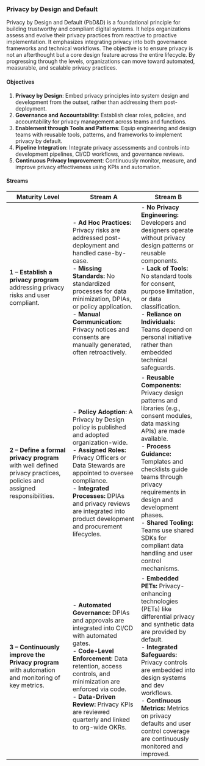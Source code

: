 ### Privacy by Design and Default

Privacy by Design and Default (PbD&D) is a foundational principle for building trustworthy and compliant digital systems. It helps organizations assess and evolve their privacy practices from reactive to proactive implementation. It emphasizes integrating privacy into both governance frameworks and technical workflows. The objective is to ensure privacy is not an afterthought but a core design feature across the entire lifecycle. By progressing through the levels, organizations can move toward automated, measurable, and scalable privacy practices.

#### Objectives

1. **Privacy by Design**: Embed privacy principles into system design and development from the outset, rather than addressing them post-deployment.
2. **Governance and Accountability**: Establish clear roles, policies, and accountability for privacy management across teams and functions.
3. **Enablement through Tools and Patterns**: Equip engineering and design teams with reusable tools, patterns, and frameworks to implement privacy by default.
4. **Pipeline Integration**: Integrate privacy assessments and controls into development pipelines, CI/CD workflows, and governance reviews.
5. **Continuous Privacy Improvement**: Continuously monitor, measure, and improve privacy effectiveness using KPIs and automation.

#### Streams

| Maturity Level                                                                                                       | Stream A                                                                                                                                                                                                                                                | Stream B                                                                                                                                                                                                                                                                                            |
|----------------------------------------------------------------------------------------------------------------------|---------------------------------------------------------------------------------------------------------------------------------------------------------------------------------------------------------------------------------------------------------|-----------------------------------------------------------------------------------------------------------------------------------------------------------------------------------------------------------------------------------------------------------------------------------------------------|
| **1 – Establish a privacy program** addressing privacy risks and user compliant.                                     | - **Ad Hoc Practices:** Privacy risks are addressed post-deployment and handled case-by-case.<br>- **Missing Standards:** No standardized processes for data minimization, DPIAs, or policy application.<br>- **Manual Communication:** Privacy notices and consents are manually generated, often retroactively.              | - **No Privacy Engineering:** Developers and designers operate without privacy design patterns or reusable components.<br>- **Lack of Tools:** No standard tools for consent, purpose limitation, or data classification.<br>- **Reliance on Individuals:** Teams depend on personal initiative rather than embedded technical safeguards.                                      |
| **2 – Define a formal privacy program** with well defined privacy practices, policies and assigned responsibilities. | - **Policy Adoption:** A Privacy by Design policy is published and adopted organization-wide.<br>- **Assigned Roles:** Privacy Officers or Data Stewards are appointed to oversee compliance.<br>- **Integrated Processes:** DPIAs and privacy reviews are integrated into product development and procurement lifecycles. | - **Reusable Components:** Privacy design patterns and libraries (e.g., consent modules, data masking APIs) are made available.<br>- **Process Guidance:** Templates and checklists guide teams through privacy requirements in design and development phases.<br>- **Shared Tooling:** Teams use shared SDKs for compliant data handling and user control mechanisms. |
| **3 – Continuously improve the Privacy program** with automation and monitoring of key metrics.                      | - **Automated Governance:** DPIAs and approvals are integrated into CI/CD with automated gates.<br>- **Code-Level Enforcement:** Data retention, access controls, and minimization are enforced via code.<br>- **Data-Driven Review:** Privacy KPIs are reviewed quarterly and linked to org-wide OKRs.                               | - **Embedded PETs:** Privacy-enhancing technologies (PETs) like differential privacy and synthetic data are provided by default.<br>- **Integrated Safeguards:** Privacy controls are embedded into design systems and dev workflows.<br>- **Continuous Metrics:** Metrics on privacy defaults and user control coverage are continuously monitored and improved.         |
